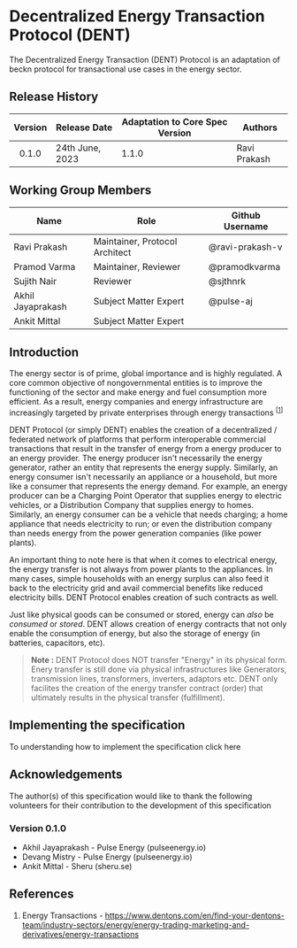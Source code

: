 # Decentralized Energy Transaction Protocol (DENT)
The Decentralized Energy Transaction (DENT) Protocol is an adaptation of beckn protocol for transactional use cases in the energy sector.

## Release History

| Version | Release Date    | Adaptation to Core Spec Version | Authors      |
|:-------:|-----------------|---------------------------------|--------------|
| 0.1.0   | 24th June, 2023 | 1.1.0                           | Ravi Prakash |

## Working Group Members

| Name              | Role                           | Github Username |
|-------------------|--------------------------------|-----------------|
| Ravi Prakash      | Maintainer, Protocol Architect | @ravi-prakash-v |
| Pramod Varma      | Maintainer, Reviewer           | @pramodkvarma   |
| Sujith Nair       | Reviewer                       | @sjthnrk        |
| Akhil Jayaprakash | Subject Matter Expert          | @pulse-aj       |
| Ankit Mittal      | Subject Matter Expert          |                 |


## Introduction

The energy sector is of prime, global importance and is highly regulated. A core common objective of nongovernmental entities is to improve the functioning of the sector and make energy and fuel consumption more efficient. As a result, energy companies and energy infrastructure are increasingly targeted by private enterprises through energy transactions <sup>[[1](https://www.dentons.com/en/find-your-dentons-team/industry-sectors/energy/energy-trading-marketing-and-derivatives/energy-transactions)]</sup>

DENT Protocol (or simply DENT) enables the creation of a decentralized / federated network of platforms that perform interoperable commercial transactions that result in the transfer of energy from a energy producer to an energy provider. The energy producer isn't necessarily the energy generator, rather an entity that represents the energy supply. Similarly, an energy consumer isn't necessarily an appliance or a household, but more like a consumer that represents the energy demand. For example, an energy producer can be a Charging Point Operator that supplies energy to electric vehicles, or a Distribution Company that supplies energy to homes. Similarly, an energy consumer can be a vehicle that needs charging; a home appliance that needs electricity to run; or even the distribution company than needs energy from the power generation companies (like power plants). 

An important thing to note here is that when it comes to electrical energy, the energy transfer is not always from power plants to the appliances. In many cases, simple households with an energy surplus can also feed it back to the electricity grid and avail commercial benefits like reduced electricity bills. DENT Protocol enables creation of such contracts as well. 

Just like physical goods can be consumed or stored, energy can _also_ be _consumed_ or _stored_. DENT allows creation of energy contracts that not only enable the consumption of energy, but also the storage of energy (in batteries, capacitors, etc). 

> **Note :** DENT Protocol does NOT transfer "Energy" in its physical form. Enery transfer is still done via physical infrastructures like Generators, transmission lines, transformers, inverters, adaptors etc. DENT only facilites the creation of the energy transfer contract (order) that ultimately results in the physical transfer (fulfillment).

## Implementing the specification

To understanding how to implement the specification click here

## Acknowledgements

The author(s) of this specification would like to thank the following volunteers for their contribution to the development of this specification

### Version 0.1.0
- Akhil Jayaprakash - Pulse Energy (pulseenergy.io)
- Devang Mistry - Pulse Energy (pulseenergy.io)
- Ankit Mittal - Sheru (sheru.se)

## References
1. Energy Transactions - https://www.dentons.com/en/find-your-dentons-team/industry-sectors/energy/energy-trading-marketing-and-derivatives/energy-transactions
